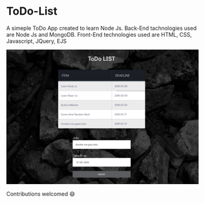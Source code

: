 # ToDo-List

A simeple ToDo App created to learn Node Js. Back-End tachnologies used are Node Js and MongoDB. Front-End technologies used are HTML, CSS, Javascript, JQuery, EJS 

![scr1](https://github.com/dumbape/ToDo-List/blob/master/todo.png?raw=true)

Contributions welcomed :smile:

